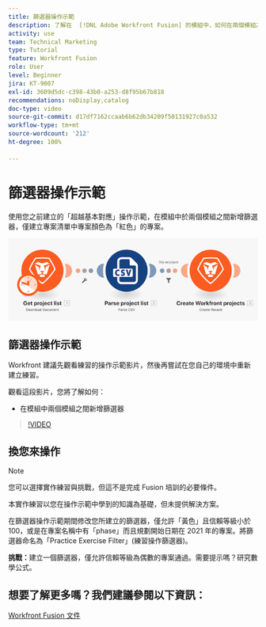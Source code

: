 ```yaml
---
title: 篩選器操作示範
description: 了解在  [!DNL Adobe Workfront Fusion] 的模組中，如何在兩個模組之間新增篩選器。
activity: use
team: Technical Marketing
type: Tutorial
feature: Workfront Fusion
role: User
level: Beginner
jira: KT-9007
exl-id: 3609d5dc-c398-43b0-a253-d8f95b67b818
recommendations: noDisplay,catalog
doc-type: video
source-git-commit: d17df7162ccaab6b62db34209f50131927c0a532
workflow-type: tm+mt
source-wordcount: '212'
ht-degree: 100%

---
```


# 篩選器操作示範

使用您之前建立的「超越基本對應」操作示範，在模組中於兩個模組之間新增篩選器，僅建立專案清單中專案顏色為「紅色」的專案。

![影像顯示 Fusion 情境](assets/understand-the-basics-2.png)

## 篩選器操作示範

Workfront 建議先觀看練習的操作示範影片，然後再嘗試在您自己的環境中重新建立練習。

觀看這段影片，您將了解如何：

* 在模組中兩個模組之間新增篩選器

>[!VIDEO](https://video.tv.adobe.com/v/335266/?quality=12&learn=on&enablevpops)


## 換您來操作

>[!NOTE]
>
>您可以選擇實作練習與挑戰，但這不是完成 Fusion 培訓的必要條件。

本實作練習以您在操作示範中學到的知識為基礎，但未提供解決方案。

在篩選器操作示範期間修改您所建立的篩選器，僅允許「黃色」且信賴等級小於 100，或是在專案名稱中有「phase」而且規劃開始日期在 2021 年的專案。將篩選器命名為「Practice Exercise Filter」(練習操作篩選器)。

**挑戰：**&#x200B;建立一個篩選器，僅允許信賴等級為偶數的專案通過。需要提示嗎？研究數學公式。

## 想要了解更多嗎？我們建議參閱以下資訊：

[Workfront Fusion 文件](https://experienceleague.adobe.com/docs/workfront/using/adobe-workfront-fusion/workfront-fusion-2.html?lang=zh-Hant)

